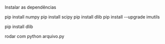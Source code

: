 Instalar as dependências


pip install numpy
pip install scipy
pip install dlib
pip install --upgrade imutils

pip install dlib

rodar com python arquivo.py






